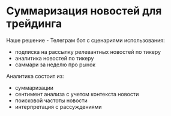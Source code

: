 # Суммаризация новостей для трейдинга

Наше решение - Телеграм бот с сценариями использования:
- подписка на рассылку релевантных новостей по тикеру
- аналитика новостей по тикеру
- саммари за неделю про рынок

Аналитика состоит из:
- суммаризации
- сентимент анализа с учетом контекста новости
- поисковой частоты новости
- интерпретация с рассуждениями